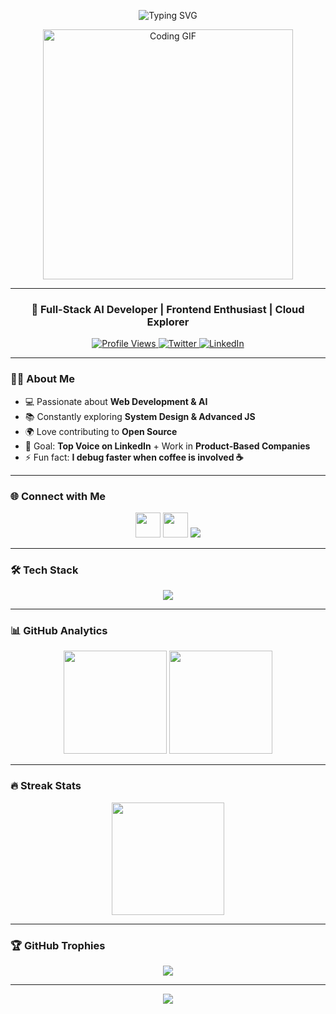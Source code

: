 <!-- Banner -->
<p align="center">
  <img src="https://readme-typing-svg.herokuapp.com?font=Fira+Code&size=28&duration=3000&pause=1000&color=00C9FF&center=true&vCenter=true&width=550&lines=Hi+%F0%9F%91%8B%2C+I'm+Rahul+Kumar;Full-Stack+AI+Developer;Frontend+%26+Backend+Engineer;Passionate+Lifelong+Learner" alt="Typing SVG" />
</p>

<!-- GIF -->
<p align="center">
  <img src="https://media.giphy.com/media/3oKIPEqDGUULpEU0aQ/giphy.gif" width="400" alt="Coding GIF" />
</p>

---

<h3 align="center">🚀 Full-Stack AI Developer | Frontend Enthusiast | Cloud Explorer</h3>

<p align="center">
  <a href="https://komarev.com/ghpvc/?username=imrvarma">
    <img src="https://komarev.com/ghpvc/?username=imrvarma&label=Profile%20Views&color=ff69b4&style=flat-square" alt="Profile Views" />
  </a>
  <a href="https://twitter.com/glovruu706">
    <img src="https://img.shields.io/twitter/follow/glovruu706?logo=twitter&style=flat-square&color=1DA1F2" alt="Twitter" />
  </a>
  <a href="https://linkedin.com/in/rahul-kumar-105068257">
    <img src="https://img.shields.io/badge/LinkedIn-Connect-blue?style=flat-square&logo=linkedin" alt="LinkedIn" />
  </a>
</p>

---

### 👨‍💻 About Me  
- 💻 Passionate about **Web Development & AI**  
- 📚 Constantly exploring **System Design & Advanced JS**  
- 🌍 Love contributing to **Open Source**  
- 🎯 Goal: **Top Voice on LinkedIn** + Work in **Product-Based Companies**  
- ⚡ Fun fact: **I debug faster when coffee is involved ☕**  

---

### 🌐 Connect with Me  
<p align="center">
<a href="https://twitter.com/glovruu706"><img src="https://skillicons.dev/icons?i=twitter" height="40" /></a>
<a href="https://linkedin.com/in/rahul-kumar-105068257"><img src="https://skillicons.dev/icons?i=linkedin" height="40" /></a>
<a href="https://leetcode.com/qfnglfzgpc"><img src="https://img.shields.io/badge/LeetCode-Problems%20Solved-orange?style=for-the-badge&logo=leetcode" /></a>
</p>

---

### 🛠 Tech Stack  
<p align="center">
<img src="https://skillicons.dev/icons?i=html,css,js,react,nodejs,express,tailwind,mongodb,mysql,c,cpp,git,figma,aws,gcp" />
</p>

---

### 📊 GitHub Analytics  
<p align="center">
  <img src="https://github-readme-stats.vercel.app/api?username=imrvarma&show_icons=true&theme=radical" height="165" />
  <img src="https://github-readme-stats.vercel.app/api/top-langs/?username=imrvarma&layout=compact&theme=radical" height="165" />
</p>

---

### 🔥 Streak Stats  
<p align="center">
  <img src="https://github-readme-streak-stats.herokuapp.com/?user=imrvarma&theme=radical" height="180" />
</p>

---

### 🏆 GitHub Trophies  
<p align="center">
  <img src="https://github-profile-trophy.vercel.app/?username=imrvarma&theme=radical&row=1&column=6" />
</p>

---

<!-- Footer -->
<p align="center">
  <img src="https://capsule-render.vercel.app/api?type=waving&color=gradient&height=120&section=footer" />
</p>
